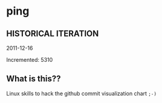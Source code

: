 # ping

## HISTORICAL ITERATION
2011-12-16

Incremented: 5310

## What is this?? 
Linux skills to hack the github commit visualization chart `;-)`
